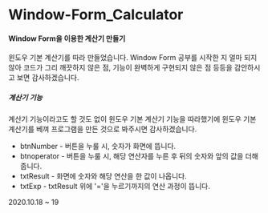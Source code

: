 # Window-Form_Calculator

 <div>
  <h4>Window Form을 이용한 계산기 만들기</h4>

  <p>윈도우 기본 계산기를 따라 만들었습니다.
  Window Form 공부를 시작한 지 얼마 되지 않아 코드가 그리 깨끗하지 않은 점,
  기능이 완벽하게 구현되지 않은 점 등등을 감안하시고 보면 감사하겠습니다. <p>
 </div>
 <div>
  <h5>계산기 기능</h5>

  <p>계산기 기능이라고도 할 것도 없이 윈도우 기본 계산기 기능을 따라했기에 윈도우 기본 계산기를 베껴 프로그램을 만든 것으로 봐주시면 감사하겠습니다. </p>
  <ul>
    <li> btnNumber - 버튼을 누룰 시, 숫자가 화면에 뜹니다.
    <li> btnoperator - 버튼을 누룰 시, 해당 연산자를 누른 후 뒤의 숫자와 앞의 값을 더해줍니다.
    <li> txtResult - 화면에 숫자와 해당 연산을 한 값이 나옵니다.
    <li> txtExp - txtResult 위에 '='을 누르기까지의 연산 과정이 뜹니다.
 </ul>
    
 <div>
  
 <a>2020.10.18 ~ 19
